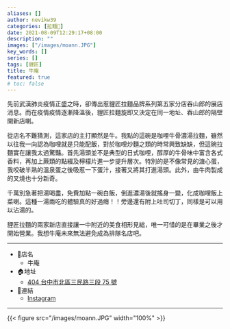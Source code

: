 ```yaml
---
aliases: []
author: nevikw39
categories: [拉麵🍜]
date: 2021-08-09T12:29:17+08:00
description: ""
images: ["/images/moann.JPG"]
key_words: []
series: []
tags: [貍匠]
title: 牛庵
featured: true
# toc: false
---
```


先前武漢肺炎疫情正盛之時，卻傳出惹貍匠拉麵品牌系列第五家分店吞山郎的展店消息。而在疫情疫情逐漸降溫後，貍匠拉麵旋即又決定在同一地址、吞山郎的隔壁開新店喇。

從店名不難猜測，這家店的主打顯然是牛。我點的這碗是咖哩牛骨濃湯拉麵，雖然以往我一向認為咖哩就是只能配飯，對於咖哩炒麵之類的時常興致缺缺，但這碗拉麵實在讓我太過驚豔。首先湯頭並不是典型的日式咖哩，醇厚的牛骨味中富含各式香料，再加上蕨類的點綴及檸檬片進一步提升層次。特別的是不像常見的溏心蛋，我咬破半熟的溫泉蛋之後吸惹一下蛋汁，接著又將其打進湯頭。此外，由牛肉製成的叉燒也十分新奇。

千萬別急著把湯喝盡，免費加點一碗白飯，倒進濃湯後就搖身一變，化成咖哩飯上菜喇。這種一湯兩吃的體驗真的好過癮！！旁邊還有附上吐司切丁，同樣是可以用以沾湯的。

貍匠拉麵的兩家新店直接讓一中附近的美食相形見絀，唯一可惜的是在畢業之後才開始營業。我想牛庵未來無法避免成為排隊名店吧。

---
+ 🏬店名
    * 牛庵
+ 🏠地址
    * [404 台中市北區三民路三段 75 號](https://goo.gl/maps/imgevP9aZz38ESki9)
+ 🔗連結
    * [Instagram](https://www.instagram.com/curry.mo.ann/)
---

{{< figure src="/images/moann.JPG" width="100%" >}}
